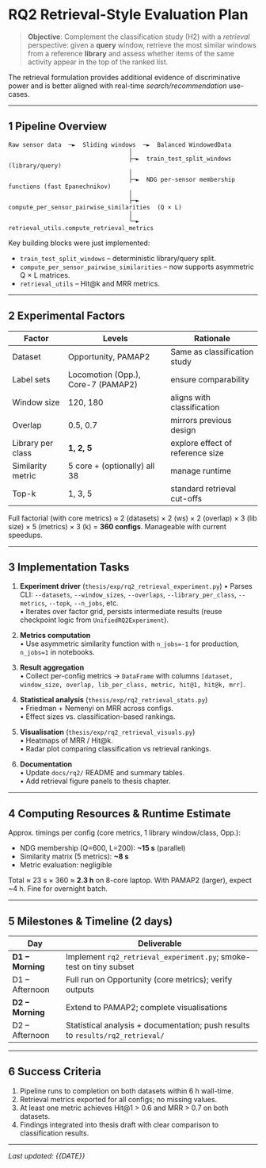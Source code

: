 # RQ2 Retrieval-Style Evaluation Plan

> **Objective**: Complement the classification study (H2) with a *retrieval* perspective: given a **query** window, retrieve the most similar windows from a reference **library** and assess whether items of the same activity appear in the top of the ranked list.

The retrieval formulation provides additional evidence of discriminative power and is better aligned with real-time *search/recommendation* use-cases.

---
## 1  Pipeline Overview

```
Raw sensor data  ─►  Sliding windows  ─►  Balanced WindowedData
                                  │
                                  ├─►  train_test_split_windows  (library/query)
                                  │
                                  ├─►  NDG per-sensor membership functions (fast Epanechnikov)
                                  │
                                  ├─►  compute_per_sensor_pairwise_similarities  (Q × L)
                                  │
                                  └─►  retrieval_utils.compute_retrieval_metrics
```

Key building blocks were just implemented:
* `train_test_split_windows` – deterministic library/query split.
* `compute_per_sensor_pairwise_similarities` – now supports asymmetric Q × L matrices.
* `retrieval_utils` – Hit@k and MRR metrics.

---
## 2  Experimental Factors

| Factor | Levels | Rationale |
|--------|--------|-----------|
| Dataset | Opportunity, PAMAP2 | Same as classification study |
| Label sets | Locomotion (Opp.), Core-7 (PAMAP2) | ensure comparability |
| Window size | 120, 180 | aligns with classification |
| Overlap | 0.5, 0.7 | mirrors previous design |
| Library per class | **1, 2, 5** | explore effect of reference size |
| Similarity metric | 5 core + (optionally) all 38 | manage runtime |
| Top-k | 1, 3, 5 | standard retrieval cut-offs |

Full factorial (with core metrics) ≈ 2 (datasets) × 2 (ws) × 2 (overlap) × 3 (lib size) × 5 (metrics) × 3 (k) = **360 configs**.  Manageable with current speedups.

---
## 3  Implementation Tasks

1. **Experiment driver** (`thesis/exp/rq2_retrieval_experiment.py`)
   • Parses CLI: `--datasets`, `--window_sizes`, `--overlaps`, `--library_per_class`, `--metrics`, `--topk`, `--n_jobs`, etc.  
   • Iterates over factor grid, persists intermediate results (reuse checkpoint logic from `UnifiedRQ2Experiment`).

2. **Metrics computation**  
   • Use asymmetric similarity function with `n_jobs=-1` for production, `n_jobs=1` in notebooks.

3. **Result aggregation**  
   • Collect per-config metrics → `DataFrame` with columns `[dataset, window_size, overlap, lib_per_class, metric, hit@1, hit@k, mrr]`.

4. **Statistical analysis** (`thesis/exp/rq2_retrieval_stats.py`)  
   • Friedman + Nemenyi on MRR across configs.  
   • Effect sizes vs. classification-based rankings.

5. **Visualisation** (`thesis/exp/rq2_retrieval_visuals.py`)  
   • Heatmaps of MRR / Hit@k.  
   • Radar plot comparing classification vs retrieval rankings.

6. **Documentation**  
   • Update `docs/rq2/` README and summary tables.  
   • Add retrieval figure panels to thesis chapter.

---
## 4  Computing Resources & Runtime Estimate

Approx. timings per config (core metrics, 1 library window/class, Opp.):
* NDG membership (Q=600, L=200): **~15 s** (parallel)
* Similarity matrix (5 metrics): **~8 s**
* Metric evaluation: negligible

Total ≈ 23 s × 360 ≈ **2.3 h** on 8-core laptop.  With PAMAP2 (larger), expect ~4 h.  Fine for overnight batch.

---
## 5  Milestones & Timeline (2 days)

| Day | Deliverable |
|-----|-------------|
| **D1 – Morning** | Implement `rq2_retrieval_experiment.py`; smoke-test on tiny subset |
| D1 – Afternoon | Full run on Opportunity (core metrics); verify outputs |
| **D2 – Morning** | Extend to PAMAP2; complete visualisations |
| D2 – Afternoon | Statistical analysis + documentation; push results to `results/rq2_retrieval/` |

---
## 6  Success Criteria

1. Pipeline runs to completion on both datasets within 6 h wall-time.
2. Retrieval metrics exported for all configs; no missing values.
3. At least one metric achieves Hit@1 > 0.6 and MRR > 0.7 on both datasets.
4. Findings integrated into thesis draft with clear comparison to classification results.

---
*Last updated: {{DATE}}* 